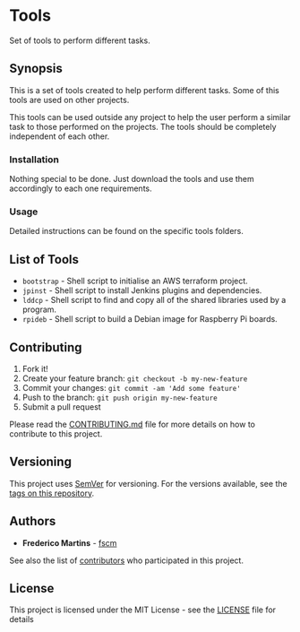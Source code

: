 # Tools

Set of tools to perform different tasks.

## Synopsis

This is a set of tools created to help perform different tasks. Some of this
tools are used on other projects.

This tools can be used outside any project to help the user perform a similar
task to those performed on the projects. The tools should be completely
independent of each other.

### Installation

Nothing special to be done. Just download the tools and use them accordingly
to each one requirements.

### Usage

Detailed instructions can be found on the specific tools folders.

## List of Tools

* `bootstrap` - Shell script to initialise an AWS terraform project.
* `jpinst` - Shell script to install Jenkins plugins and dependencies.
* `lddcp` - Shell script to find and copy all of the shared libraries used by a program.
* `rpideb` - Shell script to build a Debian image for Raspberry Pi boards.

## Contributing

1. Fork it!
2. Create your feature branch: `git checkout -b my-new-feature`
3. Commit your changes: `git commit -am 'Add some feature'`
4. Push to the branch: `git push origin my-new-feature`
5. Submit a pull request

Please read the [CONTRIBUTING.md](CONTRIBUTING.md) file for more details on how
to contribute to this project.

## Versioning

This project uses [SemVer](http://semver.org/) for versioning. For the versions
available, see the [tags on this repository](https://github.com/fscm/tools/tags).

## Authors

* **Frederico Martins** - [fscm](https://github.com/fscm)

See also the list of [contributors](https://github.com/fscm/tools/contributors)
who participated in this project.

## License

This project is licensed under the MIT License - see the [LICENSE](LICENSE)
file for details
